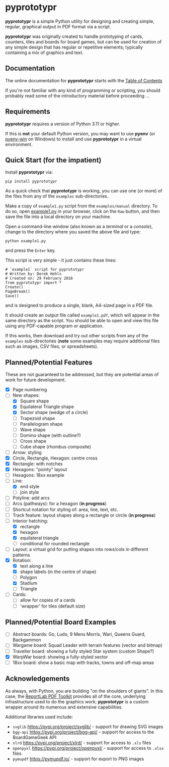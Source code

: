 # pyprototypr

**pyprototypr** is a simple Python utility for designing and creating simple,
regular, graphical output in PDF format via a script.

**pyprototypr**  was originally created to handle prototyping of cards, counters, tiles
and boards for board games, but can be used for creation of any simple design that has
regular or repetitive elements; typically containing a mix of graphics and text.

## Documentation

The online documentation for **pyprototypr** starts with the
[Table of Contents](https://github.com/gamesbook/pyprototypr/blob/master/docs/index.md)

If you're not familiar with any kind of programming or scripting, you should probably
read some of the introductory material before proceeding ...

## Requirements

**pyprototypr** requires a version of Python 3.11 or higher.

If this is **not** your default Python version, you may want to use **pyenv**
(or [pyenv-win](https://github.com/pyenv-win/pyenv-win) on Windows) to install and
use **pyprototypr** in a virtual environment.

## Quick Start (for the impatient)

Install **pyprototypr** via:
```
pip install pyprototypr
```
As a quick check that **pyprototypr** is working, you can use one (or more) of the files
from any of the `examples` sub-directories.

Make a copy of `example1.py` script from the `examples/manual` directory. To do so, open
[example1.py](https://github.com/gamesbook/pyprototypr/blob/master/examples/manual/example1.py)
in your browser, click on the `Raw` button, and then save the file into a local
directory on your machine.

Open a command-line window (also known as a  *terminal* or a *console*), change to the
directory where you saved the above file and type:
```
python example1.py
```
and press the `Enter` key.

This script is very simple - it just contains these lines:
```
# `example1` script for pyprototypr
# Written by: Derek Hohls
# Created on: 29 February 2016
from pyprototypr import *
Create()
PageBreak()
Save()
```
and is designed to produce a single, blank, A4-sized page in a PDF file.

It should create an output file called `example1.pdf`, which will appear in the
same directory as the script. You should be able to open and view this file using
any PDF-capable program or application.

If this works, then download and try out other scripts from any of the `examples`
sub-directories (**note** some examples may require additional files such as
images, CSV files, or spreadsheets).

## Planned/Potential Features

These are not guaranteed to be addressed, but they are potential areas of
work for future development.

* [x] Page numbering
* [ ] New shapes:
    * [x] Square shape
    * [x] Equilateral Triangle shape
    * [x] Sector shape (wedge of a circle)
    * [ ] Trapezoid shape
    * [ ] Parallelogram shape
    * [ ] Wave shape
    * [ ] Domino shape (with outline?)
    * [ ] Cross shape
    * [ ] Cube shape (rhombus composite)
* [ ] Arrow: styling
* [x] Circle, Rectangle, Hexagon: centre cross
* [x] Rectangle: with notches
* [x] Hexagons: "pointy" layout
* [ ] Hexagons: 18xx example
* [ ] Line:
    * [x] end style
    * [ ] join style
* [ ] Polyline: add arcs
* [ ] Arcs (pathways): for a hexagon (**in progress**)
* [ ] Shortcut notation for styling of: area, line, text, etc.
* [ ] Track feature: layout shapes along a rectangle or circle  (**in progress**)
* [ ] Interior hatching:
    * [x] rectangle
    * [x] hexagon
    * [x] equilateral triangle
    * [ ] conditional for rounded rectangle
* [ ] Layout: a virtual grid for putting shapes into rows/cols in different patterns
* [x] Rotation:
    * [x] text along a line
    * [x] shape labels (in the centre of shape)
    * [ ] Polygon
    * [x] Stadium
    * [ ] Triangle
* [ ] Cards:
    * [ ] allow for copies of a cards
    * [ ] 'wrapper' for tiles (default size)

## Planned/Potential Board Examples

* [ ] Abstract boards: Go, Ludo, 9 Mens Morris, Wari, Queens Guard, Backgammon
* [ ] Wargame board: Squad Leader with terrain features (vector and bitmap)
* [ ] Traveller board: showing a fully styled Star system (custom Shape?)
* [x] WarpWar board: showing a fully-styled sector
* [ ] 18xx board: show a basic map with tracks, towns and off-map areas

## Acknowledgements

As always, with Python, you are building "on the shoulders of giants". In this case, the
[ReportLab PDF Toolkit](https://https://docs.reportlab.com/reportlab/userguide/ch1_intro/)
provides all of the core, underlying infrastructure used to do the graphics work;
**pyprototypr** is a custom wrapper around its numerous and extensive capabilities.

Additional libraries used include:

* `svglib` https://pypi.org/project/svglib/ - support for drawing SVG images
* `bgg-api` https://pypi.org/project/bgg-api/ - support for access to the BoardGameGeek API
* `xlrd` https://pypi.org/project/xlrd/ - support for access to `.xls` files
* `openpyxl` https://pypi.org/project/openpyxl/ - support for access to `.xlsx` files
* `pymupdf` https://pymupdf.io/ - support for export to PNG images
